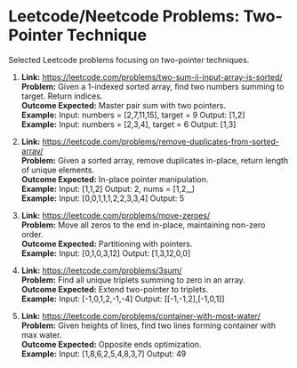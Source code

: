 # Leetcode/Neetcode Problems: Two-Pointer Technique

Selected Leetcode problems focusing on two-pointer techniques.

1. **Link:** https://leetcode.com/problems/two-sum-ii-input-array-is-sorted/  
   **Problem:** Given a 1-indexed sorted array, find two numbers summing to target. Return indices.  
   **Outcome Expected:** Master pair sum with two pointers.  
   **Example:** Input: numbers = [2,7,11,15], target = 9 Output: [1,2]  
   **Example:** Input: numbers = [2,3,4], target = 6 Output: [1,3]

2. **Link:** https://leetcode.com/problems/remove-duplicates-from-sorted-array/  
   **Problem:** Given a sorted array, remove duplicates in-place, return length of unique elements.  
   **Outcome Expected:** In-place pointer manipulation.  
   **Example:** Input: [1,1,2] Output: 2, nums = [1,2,_]  
   **Example:** Input: [0,0,1,1,1,2,2,3,3,4] Output: 5

3. **Link:** https://leetcode.com/problems/move-zeroes/  
   **Problem:** Move all zeros to the end in-place, maintaining non-zero order.  
   **Outcome Expected:** Partitioning with pointers.  
   **Example:** Input: [0,1,0,3,12] Output: [1,3,12,0,0]

4. **Link:** https://leetcode.com/problems/3sum/  
   **Problem:** Find all unique triplets summing to zero in an array.  
   **Outcome Expected:** Extend two-pointer to triplets.  
   **Example:** Input: [-1,0,1,2,-1,-4] Output: [[-1,-1,2],[-1,0,1]]

5. **Link:** https://leetcode.com/problems/container-with-most-water/  
   **Problem:** Given heights of lines, find two lines forming container with max water.  
   **Outcome Expected:** Opposite ends optimization.  
   **Example:** Input: [1,8,6,2,5,4,8,3,7] Output: 49